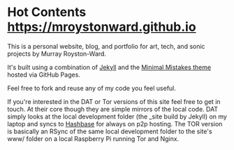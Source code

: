 # Hot Contents https://mroystonward.github.io

This is a personal website, blog, and portfolio for art, tech, and sonic projects by Murray Royston-Ward.

It's built using a combination of [Jekyll](https://jekyllrb.com/) and the [Minimal Mistakes theme](https://mmistakes.github.io/minimal-mistakes/) hosted via GitHub Pages.

Feel free to fork and reuse any of my code you feel useful.

If you're interested in the DAT or Tor versions of this site feel free to get in touch. At their core though they are simple mirrors of the local code. DAT simply looks at the local development folder (the _site build by Jekyll) on my laptop and syncs to [Hashbase](https://hashbase.io/) for always on p2p hosting. The TOR version is basically an RSync of the same local development folder to the site's www/ folder on a local Raspberry Pi running Tor and Nginx.

